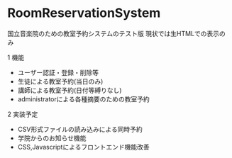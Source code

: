 # RoomReservationSystem
国立音楽院のための教室予約システムのテスト版
現状では生HTMLでの表示のみ

1 機能
 - ユーザー認証・登録・削除等
 - 生徒による教室予約(当日のみ)
 - 講師による教室予約(日付等縛りなし)
 - administratorによる各種摘要のための教室予約

2 実装予定
 - CSV形式ファイルの読み込みによる同時予約
 - 学院からのお知らせ機能
 - CSS,Javascriptによるフロントエンド機能改善
